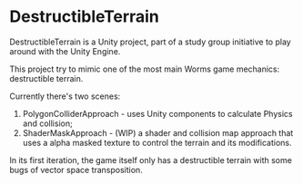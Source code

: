 # DestructibleTerrain
DestructibleTerrain is a Unity project, part of a study group initiative to play around with the Unity Engine.

This project try to mimic one of the most main Worms game mechanics: destructible terrain.

Currently there's two scenes:
1. PolygonColliderApproach - uses Unity components to calculate Physics and collision;
2. ShaderMaskApproach - (WIP) a shader and collision map approach that uses a alpha masked texture to control the terrain and its modifications.

In its first iteration, the game itself only has a destructible terrain with some bugs of vector space transposition.
